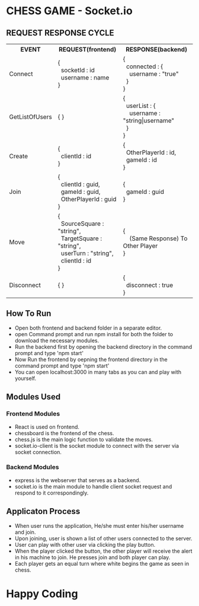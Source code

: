 # CHESS GAME - Socket.io




## REQUEST RESPONSE CYCLE

<table>
  <tr>
    <th>EVENT</td>
    <th>REQUEST(frontend)</td>
    <th>RESPONSE(backend)</td>
  </tr>
  <tr>
    <td>Connect</td>
    <td> { <br> &nbsp;&nbsp;socketId : id <br> &nbsp;&nbsp;username : name <br>} </td>
    <td> { <br> &nbsp;&nbsp;connected : { <br> &nbsp;&nbsp;&nbsp;&nbsp;username : "true" <br>  &nbsp;&nbsp;} <br> }</td>
  </tr>
  <tr>
    <td>GetListOfUsers</td>
    <td> { } </td>
    <td> { <br> &nbsp;&nbsp;userList : { <br> &nbsp;&nbsp;&nbsp;&nbsp;username : "string|username" <br>  &nbsp;&nbsp;} <br> }</td>
  </tr>
  <tr>
    <td>Create</td>
    <td> { <br> &nbsp;&nbsp;clientId : id <br> } </td>
    <td> {  <br> &nbsp;&nbsp;OtherPlayerId : id, <br> &nbsp;&nbsp;gameId : id  <br>  }</td>
  </tr>
  <tr>
    <td>Join</td>
    <td> { <br> &nbsp;&nbsp;clientId : guid, <br>&nbsp;&nbsp;gameId : guid, <br> &nbsp;&nbsp;OtherPlayerId : guid <br> } </td>
    <td> { <br> &nbsp;&nbsp;gameId : guid <br> }</td>
  </tr>
  <tr>
    <td>Move</td>
    <td> { <br> &nbsp;&nbsp;SourceSquare : "string", <br> &nbsp;&nbsp;TargetSquare : "string", <br> &nbsp;&nbsp;userTurn : "string", <br> &nbsp;&nbsp;clientId : id <br>  } </td>
    <td> { <br> &nbsp;&nbsp;&nbsp;&nbsp;(Same Response) To Other Player <br> }</td>
  </tr>
  <tr>
    <td>Disconnect</td>
    <td> { } </td>
    <td> { <br> &nbsp;&nbsp;disconnect : true <br> }</td>
  </tr>
</table>

## How To Run

- Open both frontend and backend folder in a separate editor.
- open Command prompt and run npm install for both the folder to download the necessary modules.
- Run the backend first by opening the backend directory in the command prompt and type 'npm start'
- Now Run the frontend by oepning the frontend directory in the command prompt and type 'npm start'
- You can open localhost:3000 in many tabs as you can and play with yourself.

## Modules Used

### Frontend Modules

- React is used on frontend.
- chessboard is the frontend of the chess.
- chess.js is the main logic function to validate the moves.
- socket.io-client is the socket module to connect with the server via socket connection.

### Backend Modules

- express is the webserver that serves as a backend.
- socket.io is the main module to handle client socket request and respond to it correspondingly.

## Applicaton Process

- When user runs the application, He/she must enter his/her username and join.
- Upon joining, user is shown a list of other users connected to the server.
- User can play with other user via clicking the play button.
- When the player clicked the button, the other player will receive the alert in his machine to join. He presses join and both player can play.
- Each player gets an equal turn where white begins the game as seen in chess.


# Happy Coding

